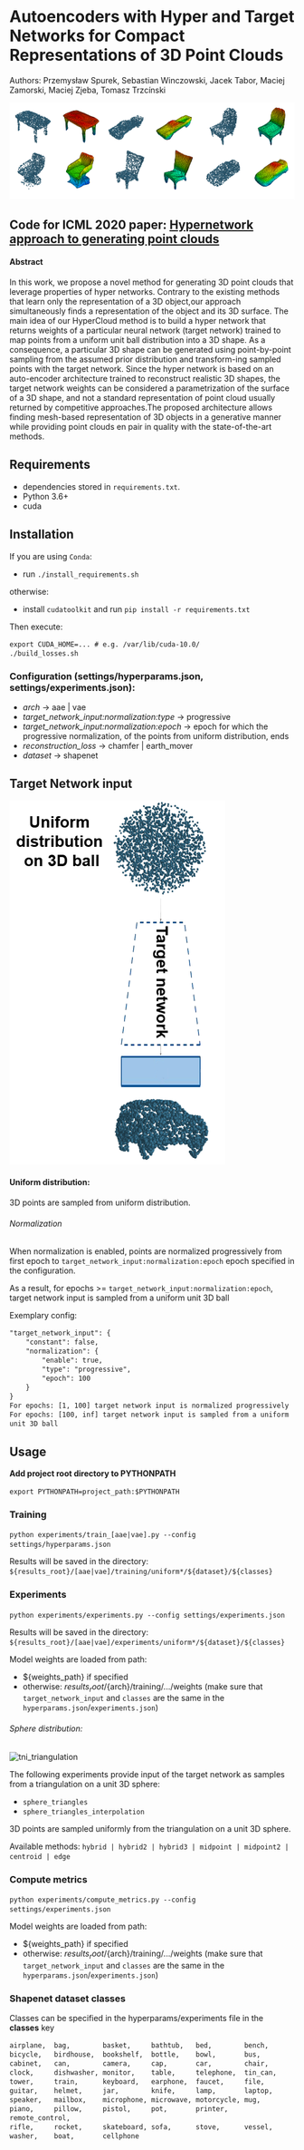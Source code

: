 # Autoencoders with Hyper and Target Networks for Compact Representations of 3D Point Clouds

Authors: Przemysław Spurek, Sebastian Winczowski, Jacek Tabor, Maciej Zamorski, Maciej Zįeba, Tomasz Trzcínski

![Hyper Cloud](docs/hyper_cloud.png)

## Code for ICML 2020 paper: [Hypernetwork approach to generating point clouds](https://arxiv.org/pdf/2003.00802.pdf)

#### Abstract
In this work, we propose a novel method for generating 3D point clouds that leverage properties of hyper networks. 
Contrary to the existing methods that learn only the representation of a 3D object,our approach simultaneously finds a 
representation of the object and its 3D surface. The main idea of our HyperCloud method is to build a hyper network that
returns weights of a particular neural network (target network) trained to map points from a uniform unit ball 
distribution into a 3D shape. As a consequence, a particular 3D shape can be generated using point-by-point sampling 
from the assumed prior distribution and transform-ing sampled points with the target network. Since the hyper network is
based on an auto-encoder architecture  trained  to  reconstruct  realistic  3D shapes, the target network weights can 
be considered a parametrization of the surface of a 3D shape, and not a standard representation of point cloud usually 
returned by competitive approaches.The proposed architecture allows finding mesh-based representation of 3D objects in a
 generative manner while providing point clouds en pair in quality with the state-of-the-art methods.

## Requirements
- dependencies stored in `requirements.txt`.
- Python 3.6+
- cuda

## Installation
If you are using `Conda`:
- run `./install_requirements.sh` 

otherwise:
- install `cudatoolkit` and run `pip install -r requirements.txt`

Then execute:
```
export CUDA_HOME=... # e.g. /var/lib/cuda-10.0/
./build_losses.sh
```

### Configuration (settings/hyperparams.json, settings/experiments.json):
  - *arch* -> aae | vae
  - *target_network_input:normalization:type* -> progressive
  - *target_network_input:normalization:epoch* -> epoch for which the progressive normalization, of the points from uniform distribution, ends
  - *reconstruction_loss* -> chamfer | earth_mover
  - *dataset* -> shapenet


## Target Network input
![uniform_input](docs/tni_uniform.png)
#### Uniform distribution:
3D points are sampled from uniform distribution. 

###### Normalization
When normalization is enabled, points are normalized progressively 
from first epoch to `target_network_input:normalization:epoch` epoch specified in the configuration. 

As a result, for epochs >= `target_network_input:normalization:epoch`, target network input is sampled from a uniform unit 3D ball 

Exemplary config:
```
"target_network_input": {
    "constant": false,
    "normalization": {
        "enable": true,
        "type": "progressive",
        "epoch": 100
    }
}
For epochs: [1, 100] target network input is normalized progressively
For epochs: [100, inf] target network input is sampled from a uniform unit 3D ball
``` 


## Usage
**Add project root directory to PYTHONPATH**

```export PYTHONPATH=project_path:$PYTHONPATH```

### Training
`python experiments/train_[aae|vae].py --config settings/hyperparams.json`

Results will be saved in the directory: 
`${results_root}/[aae|vae]/training/uniform*/${dataset}/${classes}`


### Experiments
`python experiments/experiments.py --config settings/experiments.json`

Results will be saved in the directory: 
`${results_root}/[aae|vae]/experiments/uniform*/${dataset}/${classes}`

Model weights are loaded from path:
  - ${weights_path} if specified
  - otherwise: ${results_root}/${arch}/training/.../weights (make sure that `target_network_input` and `classes` are the
   same in the `hyperparams.json`/`experiments.json`)
   
###### Sphere distribution:
![tni_triangulation](docs/tni_triangulation.png)

The following experiments provide input of the target network as samples from a triangulation on a unit 3D sphere: 
- `sphere_triangles` 
- `sphere_triangles_interpolation` 

3D points are sampled uniformly from the triangulation on a unit 3D sphere.

Available methods: `hybrid | hybrid2 | hybrid3 | midpoint | midpoint2 | centroid | edge`


### Compute metrics
`python experiments/compute_metrics.py --config settings/experiments.json`

Model weights are loaded from path:
  - ${weights_path} if specified
  - otherwise: ${results_root}/${arch}/training/.../weights (make sure that `target_network_input` and `classes` are the
   same in the `hyperparams.json`/`experiments.json`)
  
### Shapenet dataset classes
Classes can be specified in the hyperparams/experiments file in the **classes** key
```
airplane,  bag,        basket,     bathtub,   bed,        bench, 
bicycle,   birdhouse,  bookshelf,  bottle,    bowl,       bus,      
cabinet,   can,        camera,     cap,       car,        chair,    
clock,     dishwasher, monitor,    table,     telephone,  tin_can,  
tower,     train,      keyboard,   earphone,  faucet,     file,     
guitar,    helmet,     jar,        knife,     lamp,       laptop,   
speaker,   mailbox,    microphone, microwave, motorcycle, mug,      
piano,     pillow,     pistol,     pot,       printer,    remote_control,      
rifle,     rocket,     skateboard, sofa,      stove,      vessel,   
washer,    boat,       cellphone
```
